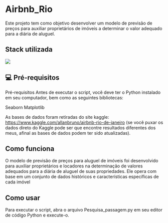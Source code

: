 # Airbnb_Rio
Este projeto tem como objetivo desenvolver um modelo de previsão de preços para auxiliar proprietários de imóveis a determinar o valor adequado para a diária de aluguel.


## Stack utilizada

![](https://img.shields.io/badge/Python-3776AB?style=for-the-badge&logo=python&logoColor=white)


## 💻 Pré-requisitos

Pré-requisitos
Antes de executar o script, você deve ter o Python instalado em seu computador, bem como as seguintes bibliotecas:

Seaborn
Matplotlib

As bases de dados foram retiradas do site kaggle: https://www.kaggle.com/allanbruno/airbnb-rio-de-janeiro (se você puxar os dados direto do Kaggle pode ser que encontre resultados diferentes dos meus, afinal as bases de dados podem ter sido atualizadas).


## Como funciona
O modelo de previsão de preços para aluguel de imóveis foi desenvolvido para auxiliar proprietários e locadores na determinação de valores adequados para a diária de aluguel de suas propriedades. Ele opera com base em um conjunto de dados históricos e características específicas de cada imóvel

## Como usar
Para executar o script, abra o arquivo Pesquisa_passagem.py em seu editor de código Python e execute-o.
